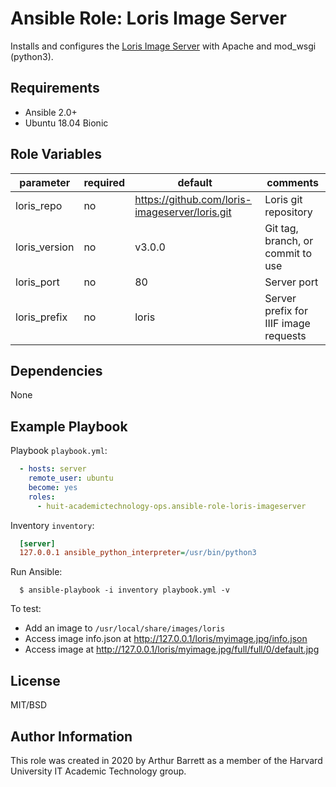 # Ansible Role: Loris Image Server

Installs and configures the [Loris Image Server](https://github.com/loris-imageserver) with Apache and mod_wsgi (python3).

## Requirements

- Ansible 2.0+
- Ubuntu 18.04 Bionic

## Role Variables

| parameter     | required | default                                        | comments                              |
|---------------|----------|------------------------------------------------|---------------------------------------|
| loris_repo    | no       | https://github.com/loris-imageserver/loris.git | Loris git repository                  |
| loris_version | no       | v3.0.0                                         | Git tag, branch, or commit to use     |
| loris_port    | no       | 80                                             | Server port                           |
| loris_prefix  | no       | loris                                          | Server prefix for IIIF image requests |


## Dependencies

None

## Example Playbook

Playbook `playbook.yml`:

```yaml
  - hosts: server
    remote_user: ubuntu
    become: yes
    roles:
      - huit-academictechnology-ops.ansible-role-loris-imageserver
```

Inventory `inventory`:

```ini
  [server]
  127.0.0.1 ansible_python_interpreter=/usr/bin/python3
```

Run Ansible:

```
  $ ansible-playbook -i inventory playbook.yml -v
```

To test:

- Add an image to `/usr/local/share/images/loris` 
- Access image info.json at http://127.0.0.1/loris/myimage.jpg/info.json
- Access image at http://127.0.0.1/loris/myimage.jpg/full/full/0/default.jpg

## License

MIT/BSD

## Author Information

This role was created in 2020 by Arthur Barrett as a member of the Harvard University IT Academic Technology group.

